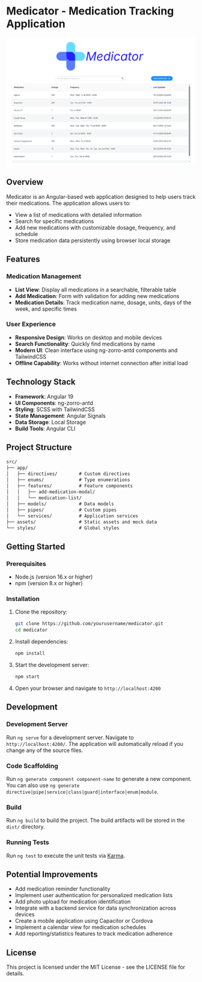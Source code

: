 # Medicator - Medication Tracking Application

![Medicator Application Preview](src/assets/images/medicator-preview.png)

## Overview

Medicator is an Angular-based web application designed to help users track their medications. The application allows users to:

- View a list of medications with detailed information
- Search for specific medications
- Add new medications with customizable dosage, frequency, and schedule
- Store medication data persistently using browser local storage

## Features

### Medication Management
- **List View**: Display all medications in a searchable, filterable table
- **Add Medication**: Form with validation for adding new medications
- **Medication Details**: Track medication name, dosage, units, days of the week, and specific times

### User Experience
- **Responsive Design**: Works on desktop and mobile devices
- **Search Functionality**: Quickly find medications by name
- **Modern UI**: Clean interface using ng-zorro-antd components and TailwindCSS
- **Offline Capability**: Works without internet connection after initial load

## Technology Stack

- **Framework**: Angular 19
- **UI Components**: ng-zorro-antd
- **Styling**: SCSS with TailwindCSS
- **State Management**: Angular Signals
- **Data Storage**: Local Storage
- **Build Tools**: Angular CLI

## Project Structure

```
src/
├── app/
│   ├── directives/        # Custom directives
│   ├── enums/             # Type enumerations
│   ├── features/          # Feature components
│   │   ├── add-medication-modal/
│   │   └── medication-list/
│   ├── models/            # Data models
│   ├── pipes/             # Custom pipes
│   └── services/          # Application services
├── assets/                # Static assets and mock data
└── styles/                # Global styles
```

## Getting Started

### Prerequisites

- Node.js (version 16.x or higher)
- npm (version 8.x or higher)

### Installation

1. Clone the repository:
   ```bash
   git clone https://github.com/yourusername/medicator.git
   cd medicator
   ```

2. Install dependencies:
   ```bash
   npm install
   ```

3. Start the development server:
   ```bash
   npm start
   ```

4. Open your browser and navigate to `http://localhost:4200`

## Development

### Development Server

Run `ng serve` for a development server. Navigate to `http://localhost:4200/`. The application will automatically reload if you change any of the source files.

### Code Scaffolding

Run `ng generate component component-name` to generate a new component. You can also use `ng generate directive|pipe|service|class|guard|interface|enum|module`.

### Build

Run `ng build` to build the project. The build artifacts will be stored in the `dist/` directory.

### Running Tests

Run `ng test` to execute the unit tests via [Karma](https://karma-runner.github.io).

## Potential Improvements

- Add medication reminder functionality
- Implement user authentication for personalized medication lists
- Add photo upload for medication identification
- Integrate with a backend service for data synchronization across devices
- Create a mobile application using Capacitor or Cordova
- Implement a calendar view for medication schedules
- Add reporting/statistics features to track medication adherence

## License

This project is licensed under the MIT License - see the LICENSE file for details.

